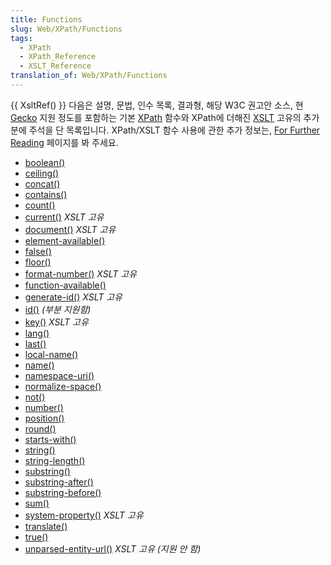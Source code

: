 ```yaml
---
title: Functions
slug: Web/XPath/Functions
tags:
  - XPath
  - XPath_Reference
  - XSLT_Reference
translation_of: Web/XPath/Functions
---
```

{{ XsltRef() }} 다음은 설명, 문법, 인수 목록, 결과형, 해당 W3C 권고안 소스, 현 [Gecko](/ko/Gecko) 지원 정도를 포함하는 기본 [XPath](/ko/XPath) 함수와 XPath에 더해진 [XSLT](/ko/XSLT) 고유의 추가분에 주석을 단 목록입니다. XPath/XSLT 함수 사용에 관한 추가 정보는, [For Further Reading](/ko/Transforming_XML_with_XSLT/For_Further_Reading) 페이지를 봐 주세요.

- [boolean()](Functions/boolean)
- [ceiling()](Functions/ceiling)
- [concat()](Functions/concat)
- [contains()](Functions/contains)
- [count()](Functions/count)
- [current()](Functions/current)
  _XSLT 고유_
- [document()](/ko/Functions/document)
  _XSLT 고유_
- [element-available()](Functions/element-available)
- [false()](Functions/false)
- [floor()](Functions/floor)
- [format-number()](Functions/format-number)
  _XSLT 고유_
- [function-available()](Functions/function-available)
- [generate-id()](Functions/generate-id)
  _XSLT 고유_
- [id()](Functions/id)
  _(부분 지원함)_
- [key()](Functions/key)
  _XSLT 고유_
- [lang()](Functions/lang)
- [last()](Functions/last)
- [local-name()](Functions/local-name)
- [name()](Functions/name)
- [namespace-uri()](Functions/namespace-uri)
- [normalize-space()](Functions/normalize-space)
- [not()](Functions/not)
- [number()](Functions/number)
- [position()](Functions/position)
- [round()](Functions/round)
- [starts-with()](Functions/starts-with)
- [string()](Functions/string)
- [string-length()](Functions/string-length)
- [substring()](Functions/substring)
- [substring-after()](Functions/substring-after)
- [substring-before()](Functions/substring-before)
- [sum()](Functions/sum)
- [system-property()](Functions/system-property)
  _XSLT 고유_
- [translate()](Functions/translate)
- [true()](Functions/true)
- [unparsed-entity-url()](Functions/unparsed-entity-url)
  _XSLT 고유_
  _(지원 안 함)_
